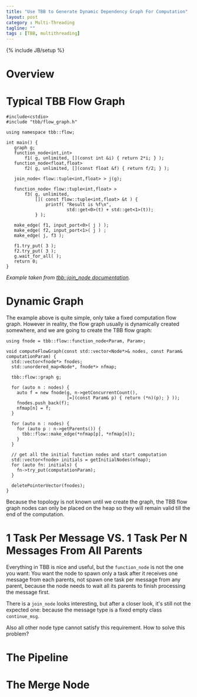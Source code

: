 ```yaml
---
title: "Use TBB to Generate Dynamic Dependency Graph For Computation"
layout: post
category : Multi-Threading
tagline: ""
tags : [TBB, multithreading]
---
```

{% include JB/setup %}

# Overview

# Typical TBB Flow Graph

```
#include<cstdio>
#include "tbb/flow_graph.h"

using namespace tbb::flow;

int main() {
   graph g;
   function_node<int,int>
       f1( g, unlimited, [](const int &i) { return 2*i; } );
   function_node<float,float>
       f2( g, unlimited, [](const float &f) { return f/2; } );

   join_node< flow::tuple<int,float> > j(g);

   function_node< flow::tuple<int,float> >
       f3( g, unlimited,
           []( const flow::tuple<int,float> &t ) {
               printf( "Result is %f\n",
                       std::get<0>(t) + std::get<1>(t));
           } );

   make_edge( f1, input_port<0>( j ) );
   make_edge( f2, input_port<1>( j ) ;
   make_edge( j, f3 );

   f1.try_put( 3 );
   f2.try_put( 3 );
   g.wait_for_all( );
   return 0;
}
```
_Example taken from [tbb::join_node documentation]._

# Dynamic Graph

The example above is quite simple, only take a fixed computation flow graph. However
in reality, the flow graph usually is dynamically created somewhere, and we are going
to create the TBB flow graph:

```
using fnode = tbb::flow::function_node<Param, Param>;

void computeFlowGraph(const std::vector<Node*>& nodes, const Param& computationParam) {
  std::vector<fnode*> fnodes;
  std::unordered_map<Node*, fnode*> nfmap;

  tbb::flow::graph g;

  for (auto n : nodes) {
    auto f = new fnode(g, n->getConcurrentCount(),
                       [=](const Param& p) { return (*n)(p); } ));
    fnodes.push_back(f);
    nfmap[n] = f;
  }

  for (auto n : nodes) {
    for (auto p : n->getParents()) {
      tbb::flow::make_edge(*nfmap[p], *nfmap[n]);
    }
  }

  // get all the initial function nodes and start computation
  std::vector<fnode> initials = getInitialNodes(nfmap);
  for (auto fn: initials) {
    fn->try_put(computationParam);
  }

  deletePointerVector(fnodes);
}
```

Because the topology is not known until we create the graph, the TBB flow graph
nodes can only be placed on the heap so they will remain valid till the end of
the computation.

# 1 Task Per Message VS. 1 Task Per N Messages From All Parents

Everything in TBB is nice and useful, but the `function_node` is not the one
you want: You want the node to spawn only a task after it receives one message from
each parents, not spawn one task per message from any parent, because the node
needs to wait all its parents to finish processing the message first.

There is a `join_node` looks interesting, but after a closer look, it's still
not the expected one: because the message type is a fixed empty class `continue_msg`.

Also all other node type cannot satisfy this requirement. How to solve this problem?

# The Pipeline

# The Merge Node

[tbb::join_node documentation]:https://www.threadingbuildingblocks.org/docs/help/reference/flow_graph/join_node_cls.htm
